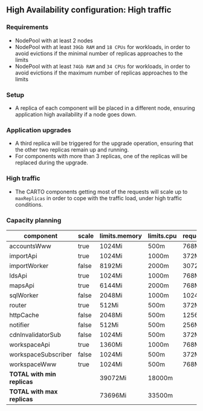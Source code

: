 ## High Availability configuration: High traffic

### Requirements

- NodePool with at least 2 nodes
- NodePool with at least `39Gb RAM` and `18 CPUs` for workloads, in order to avoid evictions if the minimal number of replicas approaches to the limits
- NodePool with at least `74Gb RAM` and `34 CPUs` for workloads, in order to avoid evictions if the maximum number of replicas approaches to the limits

### Setup

- A replica of each component will be placed in a different node, ensuring application high availability if a node goes down.

### Application upgrades

- A third replica will be triggered for the upgrade operation, ensuring that the other two replicas remain up and running.
- For components with more than 3 replicas, one of the replicas will be replaced during the upgrade.

### High traffic

- The CARTO components getting most of the requests will scale up to `maxReplicas` in order to cope with the traffic load, under high traffic conditions.

### Capacity planning


component            |  scale    |  limits.memory  |  limits.cpu  |  requests.memory  |  requests.cpu  |  HA.minReplicas  |  HA.maxreplicas  |  HA.targetCPU
---------------------|-----------|-----------------|--------------|-------------------|----------------|------------------|------------------|--------------
accountsWww          |  true     |  1024Mi         |  500m        |  768Mi            |  200m          |  2               |  3               |  75
importApi            |  true     |  1024Mi         |  1000m       |  372Mi            |  350m          |  2               |  3               |  75
importWorker         |  false    |  8192Mi         |  2000m       |  3072Mi           |  350m          |                  |                  |
ldsApi               |  true     |  1024Mi         |  1000m       |  768Mi            |  350m          |  2               |  3               |  75
mapsApi              |  true     |  6144Mi         |  2000m       |  768Mi            |  350m          |  2               |  6               |  75
sqlWorker            |  false    |  2048Mi         |  1000m       |  1024Mi           |  350m          |                  |                  |
router               |  true     |  512Mi          |  500m        |  372Mi            |  200m          |  2               |  3               |  75
httpCache            |  false    |  2048Mi         |  500m        |  1256Mi           |  200m          |                  |                  |
notifier             |  false    |  512Mi          |  500m        |  256Mi            |  200m          |                  |                  |
cdnInvalidatorSub    |  false    |  1024Mi         |  500m        |  372Mi            |  200m          |                  |                  |
workspaceApi         |  true     |  1360Mi         |  1000m       |  768Mi            |  350m          |  2               |  6               |  75
workspaceSubscriber  |  false    |  1024Mi         |  500m        |  372Mi            |  200m          |                  |                  |
workspaceWww         |  true     |  1024Mi         |  500m        |  768Mi            |  200m          |  2               |  3               |  75
**TOTAL with min replicas**   |  |  39072Mi        |  18000m      |                   |                |                  |                  |
**TOTAL with max replicas**   |  |  73696Mi        |  33500m      |                   |                |                  |                  |
